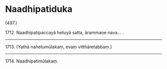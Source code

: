 # Naadhipatiduka

(497.)

1712\. Naadhipatipaccayā hetuyā satta, ārammaṇe nava… .

---

1713\. (Yathā nahetumūlakaṃ, evaṃ vitthāretabbaṃ.)

---

1714\. Naadhipatimūlakaṃ.
